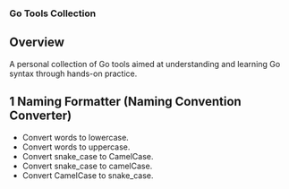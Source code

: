 ### Go Tools Collection

## Overview
A personal collection of Go tools aimed at understanding and learning Go syntax through hands-on practice. 

## 1 Naming Formatter (Naming Convention Converter)
- Convert words to lowercase.
- Convert words to uppercase.
- Convert snake_case to CamelCase.
- Convert snake_case to camelCase.
- Convert CamelCase to snake_case.

